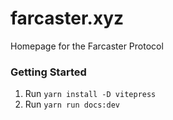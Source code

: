 # farcaster.xyz

Homepage for the Farcaster Protocol

### Getting Started

1. Run `yarn install -D vitepress`
2. Run `yarn run docs:dev`
